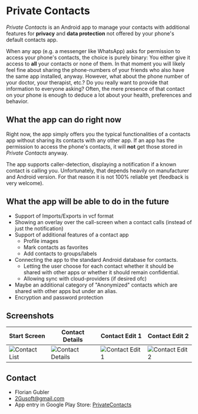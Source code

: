 # Private Contacts #

_Private Contacts_ is an Android app to manage your contacts with additional features for **privacy** and **data protection** not offered by your phone's default contacts app.

When any app (e.g. a messenger like WhatsApp) asks for permission to access your phone's contacts, the choice is purely binary: You either give it access to **all** your contacts or none of them. In that moment you will likely feel fine about sharing the phone-numbers of your friends who also have the same app installed, anyway. However, what about the phone number of your doctor, your therapist, etc.? Do you really want to provide that information to everyone asking? Often, the mere presence of that contact on your phone is enough to deduce a lot about your health, preferences and behavior.

## What the app can do right now
Right now, the app simply offers you the typical functionalities of a contacts app without sharing its contacts with any other app. If an app has the permission to access the phone's contacts, it will **not** get those stored in _Private Contacts_ anyway.

The app supports caller-detection, displaying a notification if a known contact is calling you. Unfortunately, that depends heavily on manufacturer and Android version. For that reason it is not 100% reliable yet (feedback is very welcome).

## What the app will be able to do in the future
- Support of Imports/Exports in vcf format
- Showing an overlay over the call-screen when a contact calls (instead of just the notification)
- Support of additional features of a contact app
  - Profile images
  - Mark contacts as favorites
  - Add contacts to groups/labels
- Connecting the app to the standard Android database for contacts. 
  - Letting the user choose for each contact whether it should be shared with other apps or whether it should remain confidential.
  - Allowing sync with cloud-providers (if desired ofc)
- Maybe an additional category of "Anonymized" contacts which are shared with other apps but under an alias.
- Encryption and password protection

## Screenshots

|Start Screen|Contact Details|Contact Edit 1|Contact Edit 2|
|------------|---------------|--------------|---------------|
|![Contact List](https://user-images.githubusercontent.com/1478872/164909358-a0277229-c2c7-42bb-99a1-c5425b400946.jpg)|![Contact Details](https://user-images.githubusercontent.com/1478872/164909363-3ecbbcb0-5cb0-4284-943f-d5e4d42c71c3.jpg)|![Contact Edit 1](https://user-images.githubusercontent.com/1478872/164909371-c0cdbe58-ce72-4333-971b-125b1e64747c.jpg)|![Contact Edit 2](https://user-images.githubusercontent.com/1478872/164909374-ab98a2d4-945d-4775-a0a8-2c04054e7e95.jpg)|


## Contact
* Florian Gubler
* 2Gusoft@gmail.com
* App entry in Google Play Store: [PrivateContacts](https://play.google.com/store/apps/details?id=ch.abwesend.privatecontacts)
